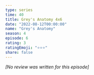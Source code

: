 ```yaml
---
type: series
time: 40
title: Grey's Anatomy 4x6
date: "2022-08-12T00:00:00"
name: "Grey's Anatomy"
season: 4
episode: 6
rating: 3
ratingEmoji: "⭐️⭐️⭐️"
share: false
---
```


_[No review was written for this episode]_

